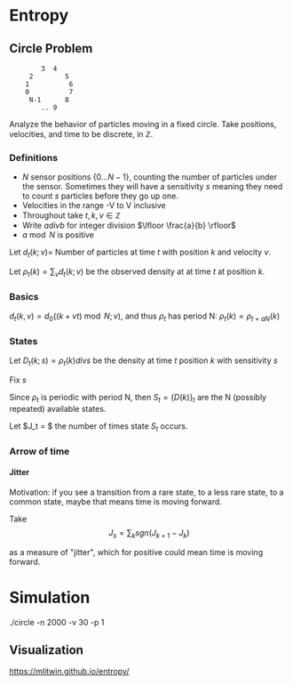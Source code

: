 # Entropy

## Circle Problem

```
        3  4
     2        5
    1          6
    0          7
     N-1      8
        .. 9
```

Analyze the behavior of particles moving in a fixed circle. Take positions, velocities, and time to be discrete, in $\mathbb{Z}$.

### Definitions

- $N$ sensor positions \{$0 \ldots  {N-1}\}$, counting the number of particles under the sensor. Sometimes they will have a sensitivity $s$ meaning they need to count $s$ particles before they go up one.
- Velocities in the range -V to V inclusive
- Throughout take $t, k, v \in \mathbb{Z}$
- Write $a \mathbin{div} b$ for integer division $\lfloor \frac{a}{b} \rfloor$
- $a \bmod N$ is positive

Let $d_t(k;v) =$ Number of particles at time $t$ with position $k$ and velocity $v$.

Let $\rho_t(k) = \sum_v d_t(k;v)$ be the observed density at at time $t$ at position $k$.

### Basics

$d_t(k,v) = d_0(({k+v t})\bmod N;v)$, and thus $\rho_t$ has period N: $\rho_t(k) = \rho_{t+a N}(k)$

### States

Let $D_t(k;s) = \rho_t(k) \mathbin{div} s$ be the density at time $t$ position $k$ with sensitivity $s$

Fix $s$

Since $\rho_t$ is periodic with period N, then $S_t= \{D(k)\}_t$ are the N (possibly repeated) available states.

Let $J_t = $ the number of times state $S_t$ occurs.

### Arrow of time

#### Jitter

Motivation: if you see a transition from a rare state, to a less rare state, to a common state, maybe that means time is moving forward.

Take
$$J_s = \sum_k{\mathbin{sgn}(J_{k+1}-J_k)}$$

as a measure of "jitter", which for positive could mean time is moving forward.

# Simulation

./circle -n 2000 -v 30 -p 1

## Visualization

https://mlitwin.github.io/entropy/
